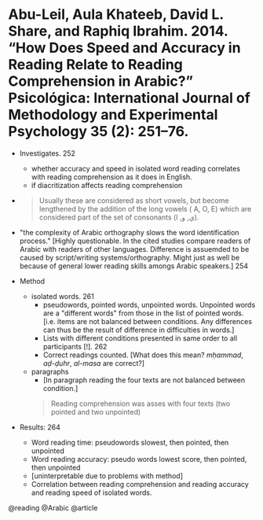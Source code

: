 # Abu-Leil, Aula Khateeb, David L. Share, and Raphiq Ibrahim. 2014. “How Does Speed and Accuracy in Reading Relate to Reading Comprehension in Arabic?” Psicológica: International Journal of Methodology and Experimental Psychology 35 (2): 251–76.

- Investigates. 252
  - whether accuracy and speed in isolated word reading correlates with reading comprehension as it does in English.
  - if diacritization affects reading comprehension

- [Example of terminological mixing of morphemes and graphemses]: 254

  > Usually these are considered as short vowels, but become lengthened by the addition of the long vowels ( A, O, E) which are considered part of the set of consonants (ي, و, ا).

- "the complexity of Arabic orthography slows the word identification process." [Highly questionable. In the cited studies compare readers of Arabic with readers of other languages. Difference is assuemded to be caused by script/writing systems/orthography. Might just as well be because of general lower reading skills amongs Arabic speakers.] 254 
- Method
  - isolated words. 261
    - pseudowords, pointed words, unpointed words. Unpointed words are a "different words" from those in the list of pointed words. [i.e. items are not balanced between conditions. Any differences can thus be the result of difference in difficulties in words.] 
    - Lists with different conditions presented in same order to all participants [!]. 262
    - Correct readings counted. [What does this mean? *mḥammad*, *aḍ-ḍuhr*, *al-masa* are correct?]
  - paragraphs
    - [In paragraph reading the four texts are not balanced between condition.]
    > Reading comprehension was asses with four texts (two pointed and two unpointed)

- Results:  264
  - Word reading time: pseudowords slowest, then pointed, then unpointed
  - Word reading accuracy: pseudo words lowest score, then pointed, then unpointed
  - [uninterpretable due to problems with method]
  - Correlation between reading comprehension and reading accuracy and reading speed of isolated words.

@reading
@Arabic
@article

